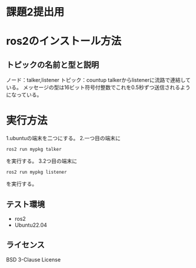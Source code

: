 # 課題2提出用
# ros2のインストール方法


## トピックの名前と型と説明
ノード：talker,listener
トピック：countup
talkerからlistenerに流路で連結している。
メッセージの型は16ビット符号付整数でこれを0.5秒ずつ送信されるようになっている。

# 実行方法
1.ubuntuの端末を二つにする。
2.一つ目の端末に
```
ros2 run mypkg talker
```
を実行する。
3.2つ目の端末に
```
ros2 run mypkg listener
```
を実行する。
## テスト環境

* ros2
* Ubuntu22.04

## ライセンス
BSD 3-Clause License
